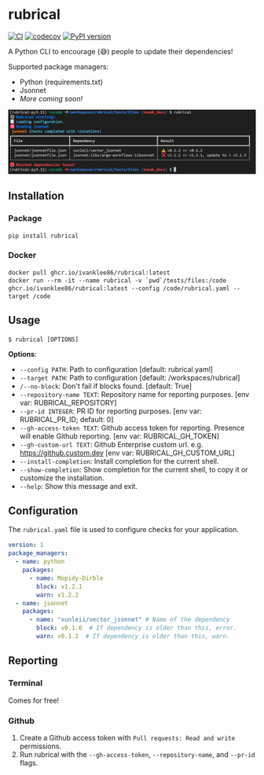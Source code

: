 # rubrical

[![CI](https://github.com/ivanklee86/rubrical/actions/workflows/ci.yaml/badge.svg)](https://github.com/ivanklee86/rubrical/actions/workflows/ci.yaml) [![codecov](https://codecov.io/gh/ivanklee86/rubrical/branch/main/graph/badge.svg?token=9WJM4LBDEX)](https://codecov.io/gh/ivanklee86/rubrical) [![PyPI version](https://badge.fury.io/py/rubrical.svg)](https://badge.fury.io/py/rubrical)

A Python CLI to encourage (😅) people to update their dependencies!

Supported package managers:
* Python (requirements.txt)
* Jsonnet
* _More coming soon!_

![rubrical](docs/images/rubrical.png)

## Installation

### Package

```
pip install rubrical
```

### Docker

```
docker pull ghcr.io/ivanklee86/rubrical:latest
docker run --rm -it --name rubrical -v `pwd`/tests/files:/code ghcr.io/ivanklee86/rubrical:latest --config /code/rubrical.yaml --target /code
```

## Usage

```console
$ rubrical [OPTIONS]
```

**Options**:

* `--config PATH`: Path to configuration  [default: rubrical.yaml]
* `--target PATH`: Path to configuration  [default: /workspaces/rubrical]
* `/--no-block`: Don't fail if blocks found.  [default: True]
* `--repository-name TEXT`: Repository name for reporting purposes.  [env var: RUBRICAL_REPOSITORY]
* `--pr-id INTEGER`: PR ID for reporting purposes.  [env var: RUBRICAL_PR_ID; default: 0]
* `--gh-access-token TEXT`: Github access token for reporting.  Presence will enable Github reporting.  [env var: RUBRICAL_GH_TOKEN]
* `--gh-custom-url TEXT`: Github Enterprise custom url. e.g. https://github.custom.dev  [env var: RUBRICAL_GH_CUSTOM_URL]
* `--install-completion`: Install completion for the current shell.
* `--show-completion`: Show completion for the current shell, to copy it or customize the installation.
* `--help`: Show this message and exit.

## Configuration

The `rubrical.yaml` file is used to configure checks for your application.

```yaml
version: 1
package_managers:
  - name: python
    packages:
      - name: Mopidy-Dirble
        block: v1.2.1
        warn: v1.2.2
  - name: jsonnet
    packages:
      - name: "xunleii/vector_jsonnet" # Name of the dependency
        block: v0.1.0  # If dependency is older than this, error.
        warn: v0.1.2  # If dependency is older than this, warn.
```

## Reporting

### Terminal

Comes for free!

### Github

1. Create a Github access token with `Pull requests: Read and write` permissions.
2. Run rubrical with the `--gh-access-token`, `--repository-name`, and `--pr-id` flags.
